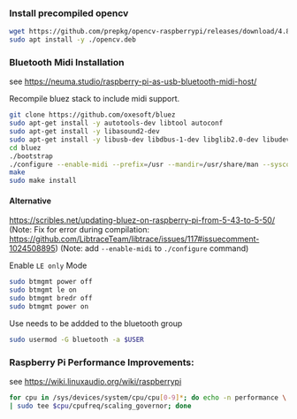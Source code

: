 ### Install precompiled opencv
```bash
wget https://github.com/prepkg/opencv-raspberrypi/releases/download/4.8.0/opencv.deb
sudo apt install -y ./opencv.deb
```

### Bluetooth Midi Installation
see https://neuma.studio/raspberry-pi-as-usb-bluetooth-midi-host/

Recompile bluez stack to include midi support.

```bash
git clone https://github.com/oxesoft/bluez
sudo apt-get install -y autotools-dev libtool autoconf
sudo apt-get install -y libasound2-dev
sudo apt-get install -y libusb-dev libdbus-1-dev libglib2.0-dev libudev-dev libical-dev libreadline-dev
cd bluez
./bootstrap
./configure --enable-midi --prefix=/usr --mandir=/usr/share/man --sysconfdir=/etc --localstatedir=/var
make
sudo make install
```

#### Alternative
https://scribles.net/updating-bluez-on-raspberry-pi-from-5-43-to-5-50/
(Note: Fix for error during compilation: https://github.com/LibtraceTeam/libtrace/issues/117#issuecomment-1024508895)
(Note: add `--enable-midi` to `./configure` command)

Enable `LE only` Mode
```bash
sudo btmgmt power off
sudo btmgmt le on
sudo btmgmt bredr off
sudo btmgmt power on
```


Use needs to be addded to the bluetooth group
```bash
sudo usermod -G bluetooth -a $USER
```


### Raspberry Pi Performance Improvements:

see https://wiki.linuxaudio.org/wiki/raspberrypi

```bash
for cpu in /sys/devices/system/cpu/cpu[0-9]*; do echo -n performance \
| sudo tee $cpu/cpufreq/scaling_governor; done
```
